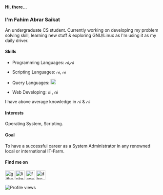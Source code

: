 #### Hi, there...

### I'm Fahim Abrar Saikat 

An undergraduate CS student. Currently working on developing my  problem solving  skill, learning new stuff & exploring GNU/Linux as I'm using it as my daily driver.

#### Skills

- Programming Languages: <img src='https://cdn.jsdelivr.net/npm/simple-icons@3.0.1/icons/cplusplus.svg' alt='github' height='12'>,<img src='https://cdn.jsdelivr.net/npm/simple-icons@3.0.1/icons/c.svg' alt='github' height='12'>

- Scripting Languages: <img src='https://cdn.jsdelivr.net/npm/simple-icons@3.0.1/icons/python.svg' alt='github' height='12'>, <img src='https://cdn.jsdelivr.net/npm/simple-icons@3.0.1/icons/gnubash.svg' alt='github' height='12'>
- Query Languages: <img src='https://cdn.jsdelivr.net/npm/simple-icons@3.0.1/icons/mysql.svg' alt='github' height='18'>
- Web Developing: <img src='https://cdn.jsdelivr.net/npm/simple-icons@3.0.1/icons/html5.svg' alt='github' height='13'>, <img src='https://cdn.jsdelivr.net/npm/simple-icons@3.0.1/icons/css3.svg' alt='github' height='13'>

I have above average knowledge in <img src='https://cdn.jsdelivr.net/npm/simple-icons@3.0.1/icons/windows.svg' alt='github' height='12'> & <img src='https://cdn.jsdelivr.net/npm/simple-icons@3.0.1/icons/linux.svg' alt='github' height='12'>

#### Interests

Operating System, Scripting.

#### Goal

To have a successful career as a System Administrator in any renowned local or international IT-Farm.

#### Find me on

[<img src='https://cdn.jsdelivr.net/npm/simple-icons@3.0.1/icons/github.svg' alt='github' height='30'>](https://github.com/fa-saikat)   [<img src='https://cdn.jsdelivr.net/npm/simple-icons@3.0.1/icons/linkedin.svg' alt='linkedin' height='30'>](https://www.linkedin.com/in/md-fahim-abrar-saikat-53024021b/)   [<img src='https://cdn.jsdelivr.net/npm/simple-icons@3.0.1/icons/facebook.svg' alt='facebook' height='30'>](https://www.facebook.com/KALPURUSH.34/)   [<img src='https://cdn.jsdelivr.net/npm/simple-icons@3.0.1/icons/discord.svg' alt='discord' height='30'>](_kalpurush_#8490)

![Profile views](https://gpvc.arturio.dev/fa-saikat)